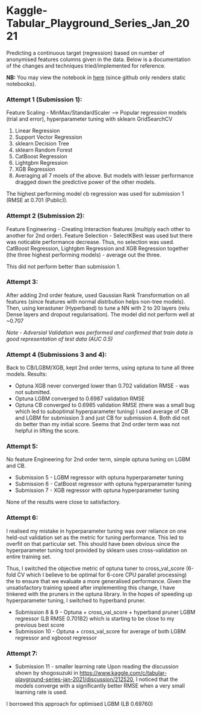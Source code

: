 # Kaggle-Tabular_Playground_Series_Jan_2021
Predicting a continuous target (regression) based on number of anonymised features columns given in the data. Below is a documentation of the changes and techniques tried/implemented for reference.

**NB:** You may view the notebook in [here](https://nbviewer.jupyter.org/github/anthonydwan/Kaggle-Tabular_Playground_Series_Jan_2021/blob/main/Tabular_Playground_Jan21_%28LGBM_CB_Approach_3_and_4%29.ipynb) (since github only renders static notebooks).


### <b>Attempt 1 (Submission 1): </b>

Feature Scaling - MinMax/StandardScaler --> Popular regression models (trial and error), hyperparameter tuning with sklearn GridSearchCV 
1. Linear Regression
2. Support Vector Regression
3. sklearn Decision Tree
4. sklearn Random Forest 
5. CatBoost Regression
6. Lightgbm Regression
7. XGB Regression
8. Averaging all 7 moels of the above. But models with lesser performance dragged down the predictive power of the other models. 

The highest performing model cb regression was used for submission 1 (RMSE at 0.701 (Public)). 

### <b>Attempt 2 (Submission 2): </b>

Feature Engineering - Creating Interaction features (multiply each other to another for 2nd order). 
Feature Selection - SelectKBest was used but there was noticable performance decrease. Thus, no selection was used. 
CatBoost Regression, Lightgbm Regression and XGB Regression together (the three highest performing models) - average out the three. 

This did not perform better than submission 1. 

### <b>Attempt 3:</b>

After adding 2nd order feature, used Gaussian Rank Transformation on all features (since features with normal distrbution helps non-tree models). Then, using kerastuner (Hyperband) to tune a NN with 2 to 20 layers (relu Dense layers and dropout regularisation). The model did not perform well at ~0.707

*Note - Adversial Validation was performed and confirmed that train data is good representation of test data (AUC 0.5)*

### <b>Attempt 4 (Submissions 3 and 4):</b>

Back to CB/LGBM/XGB, kept 2nd order terms, using optuna to tune all three models. 
Results: 
* Optuna XGB never converged lower than 0.702 validation RMSE - was not submitted. 
* Optuna LGBM converged to 0.6987 validation RMSE 
* Optuna CB converged to 0.6985 validation RMSE (there was a small bug which led to suboptimal hyperparameter tuning)
I used average of CB and LGBM for submission 3 and just CB for submission 4. Both did not do better than my initial score. Seems that 2nd order term was not helpful in lifting the score. 

### <b>Attempt 5:</b>
No feature Engineering for 2nd order term, simple optuna tuning on LGBM and CB. 
* Submission 5 - LGBM regressor with optuna hyperparameter tuning 
* Submission 6 - CatBoost regressor with optuna hyperparameter tuning 
* Submission 7 - XGB regressor with optuna hyperparameter tuning 

None of the results were close to satisfactory. 

### <b>Attempt 6:</b> 
I realised my mistake in hyperparameter tuning was over reliance on one held-out validation set as the metric for tuning performance. This led to overfit on that particular set. This should have been obvious since the hyperparameter tuning tool provided by sklearn uses cross-validation on entire training set. 

Thus, I switched the objective metric of optuna tuner to cross_val_score (6-fold CV which I believe to be optimal for 6-core CPU parallel processing) the to ensure that we evaluate a more generalised performance. Given the unsatisfactory training speed after implementing this change, I have tinkered with the pruners in the optuna library. In the hopes of speeding up hyperparameter tuning, I switched to hyperband pruner. 

* Submission 8 & 9 - Optuna + cross_val_score + hyperband pruner LGBM regressor (LB RMSE 0.70182) which is starting to be close to my previous best score
* Submission 10 - Optuna + cross_val_score for average of both LGBM regressor and xgboost regressor


### <b>Attempt 7:</b> 
* Submission 11 - smaller learning rate 
Upon reading the discussion shown by shogosuzuki in https://www.kaggle.com/c/tabular-playground-series-jan-2021/discussion/212520, I noticed that the models converge with a significantly better RMSE when a very small learning rate is used. 

I borrowed this approach for optimised LGBM (LB 0.69760)







